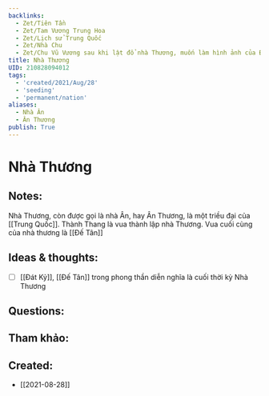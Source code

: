 ```yaml
---
backlinks:
  - Zet/Tiên Tần
  - Zet/Tam Vương Trung Hoa
  - Zet/Lịch sử Trung Quốc
  - Zet/Nhà Chu
  - Zet/Chu Vũ Vương sau khi lật đổ nhà Thương, muốn làm hình ảnh của Đế Tân trở nên xấu xa, nên đã đặt tên là Trụ Vương
title: Nhà Thương
UID: 210828094012
tags:
  - 'created/2021/Aug/28'
  - 'seeding'
  - 'permanent/nation'
aliases:
  - Nhà Ân
  - Ân Thương
publish: True
---
```

# Nhà Thương

## Notes:
Nhà Thương, còn được gọi là nhà Ân, hay Ân Thương, là một triều đại của [[Trung Quốc]].
Thành Thang là vua thành lập nhà Thương. Vua cuối cùng của nhà thương là [[Đế Tân]]

## Ideas & thoughts:
- [ ] [[Đát Kỷ]], [[Đế Tân]] trong phong thần diễn nghĩa là cuối thời kỳ Nhà Thương

## Questions:


## Tham khảo:

## Created:
- [[2021-08-28]]
